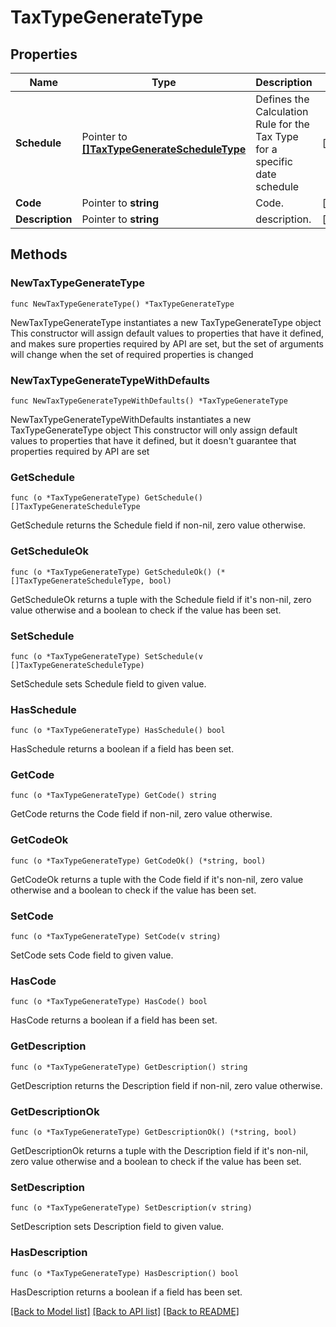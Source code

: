 # TaxTypeGenerateType

## Properties

Name | Type | Description | Notes
------------ | ------------- | ------------- | -------------
**Schedule** | Pointer to [**[]TaxTypeGenerateScheduleType**](TaxTypeGenerateScheduleType.md) | Defines the Calculation Rule for the Tax Type for a specific date schedule | [optional] 
**Code** | Pointer to **string** | Code. | [optional] 
**Description** | Pointer to **string** | description. | [optional] 

## Methods

### NewTaxTypeGenerateType

`func NewTaxTypeGenerateType() *TaxTypeGenerateType`

NewTaxTypeGenerateType instantiates a new TaxTypeGenerateType object
This constructor will assign default values to properties that have it defined,
and makes sure properties required by API are set, but the set of arguments
will change when the set of required properties is changed

### NewTaxTypeGenerateTypeWithDefaults

`func NewTaxTypeGenerateTypeWithDefaults() *TaxTypeGenerateType`

NewTaxTypeGenerateTypeWithDefaults instantiates a new TaxTypeGenerateType object
This constructor will only assign default values to properties that have it defined,
but it doesn't guarantee that properties required by API are set

### GetSchedule

`func (o *TaxTypeGenerateType) GetSchedule() []TaxTypeGenerateScheduleType`

GetSchedule returns the Schedule field if non-nil, zero value otherwise.

### GetScheduleOk

`func (o *TaxTypeGenerateType) GetScheduleOk() (*[]TaxTypeGenerateScheduleType, bool)`

GetScheduleOk returns a tuple with the Schedule field if it's non-nil, zero value otherwise
and a boolean to check if the value has been set.

### SetSchedule

`func (o *TaxTypeGenerateType) SetSchedule(v []TaxTypeGenerateScheduleType)`

SetSchedule sets Schedule field to given value.

### HasSchedule

`func (o *TaxTypeGenerateType) HasSchedule() bool`

HasSchedule returns a boolean if a field has been set.

### GetCode

`func (o *TaxTypeGenerateType) GetCode() string`

GetCode returns the Code field if non-nil, zero value otherwise.

### GetCodeOk

`func (o *TaxTypeGenerateType) GetCodeOk() (*string, bool)`

GetCodeOk returns a tuple with the Code field if it's non-nil, zero value otherwise
and a boolean to check if the value has been set.

### SetCode

`func (o *TaxTypeGenerateType) SetCode(v string)`

SetCode sets Code field to given value.

### HasCode

`func (o *TaxTypeGenerateType) HasCode() bool`

HasCode returns a boolean if a field has been set.

### GetDescription

`func (o *TaxTypeGenerateType) GetDescription() string`

GetDescription returns the Description field if non-nil, zero value otherwise.

### GetDescriptionOk

`func (o *TaxTypeGenerateType) GetDescriptionOk() (*string, bool)`

GetDescriptionOk returns a tuple with the Description field if it's non-nil, zero value otherwise
and a boolean to check if the value has been set.

### SetDescription

`func (o *TaxTypeGenerateType) SetDescription(v string)`

SetDescription sets Description field to given value.

### HasDescription

`func (o *TaxTypeGenerateType) HasDescription() bool`

HasDescription returns a boolean if a field has been set.


[[Back to Model list]](../README.md#documentation-for-models) [[Back to API list]](../README.md#documentation-for-api-endpoints) [[Back to README]](../README.md)


